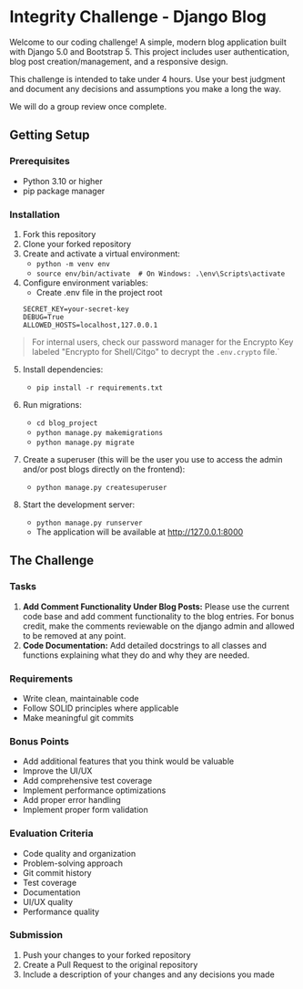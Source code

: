 # Integrity Challenge - Django Blog

Welcome to our coding challenge! A simple, modern blog application built with Django 5.0 and Bootstrap 5. This project includes user authentication, blog post creation/management, and a responsive design.

This challenge is intended to take under 4 hours. Use your best judgment and document any decisions and assumptions you make a long the way.

We will do a group review once complete.

## Getting Setup

### Prerequisites

- Python 3.10 or higher
- pip package manager


### Installation
1. Fork this repository
2. Clone your forked repository
3. Create and activate a virtual environment:
   - ```python -m venv env```
   - ```source env/bin/activate  # On Windows: .\env\Scripts\activate```
4. Configure environment variables:
    - Create .env file in the project root
    ```
    SECRET_KEY=your-secret-key
    DEBUG=True
    ALLOWED_HOSTS=localhost,127.0.0.1
    ```
> For internal users, check our password manager for the Encrypto Key labeled "Encrypto for Shell/Citgo" to decrypt the `.env.crypto` file.`
5. Install dependencies:
    - ```pip install -r requirements.txt```
6. Run migrations:
    - ```cd blog_project```
    - ```python manage.py makemigrations```
    - ```python manage.py migrate```

6. Create a superuser (this will be the user you use to access the admin and/or post blogs directly on the frontend):
    - ```python manage.py createsuperuser```

7. Start the development server:
    - ```python manage.py runserver```
    - The application will be available at http://127.0.0.1:8000

## The Challenge

### Tasks

1. **Add Comment Functionality Under Blog Posts:** Please use the current code base and add comment functionality to the blog entries. For bonus credit, make the comments reviewable on the django admin and allowed to be removed at any point. 
2. **Code Documentation:** Add detailed docstrings to all classes and functions explaining what they do and why they are needed.

### Requirements

- Write clean, maintainable code
- Follow SOLID principles where applicable
- Make meaningful git commits

### Bonus Points

- Add additional features that you think would be valuable
- Improve the UI/UX
- Add comprehensive test coverage
- Implement performance optimizations
- Add proper error handling
- Implement proper form validation

### Evaluation Criteria

- Code quality and organization
- Problem-solving approach
- Git commit history
- Test coverage
- Documentation
- UI/UX quality
- Performance quality

### Submission

1. Push your changes to your forked repository
2. Create a Pull Request to the original repository
3. Include a description of your changes and any decisions you made
